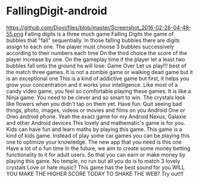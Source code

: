 # FallingDigit-android

https://github.com/Djovi/files/blob/master/Screenshot_2016-02-28-04-48-55.png
Falling digits is a three much game Falling Digits the game of bubbles that "fall" sequentially. In those falling bubbles there are digits assign to each one. The player must choose 3 bubbles successively according to their numbers each time On the third choice the score of the player increase by one. On the gameplay time if the player let a least two bubbles fall onto the ground he will lose: Game Over Let us play!!! best of the match three games. It is not a zombie game or walking dead game but it is an exceptional one This is a kind of addictive game but first, it helps you grow your concentration and it works your intelligence. Like most of a candy video game, you feel so comfortable playing these games. It is like a Ninja game. You need to be clever and so smart to win. The crystals look like flowers when you didn't tap on them yet. Have fun. Quit seeing bad things, photo, images, videos or movies and films on you Android One or Oreo android phone. Yeah the exact game for my Android Nexus, Galaxie and other Android devices This lovely and mathematic's game is for you. Kids can have fun and learn maths by playing this game. This game is a kind of kids game. Instead of play some car games you can be playing this one to optimize your knowledge. The new app that you need is this one Have a lot of o fun time In the future, we aim to create some money betting functionality to it for adult users. So that you can earn or make money by playing this game. No temple, no run but all you do is to match 3 lovely crystals Love or hate music? This game has the best sound for you WILL YOU MAKE THE HIGHER SCORE TODAY TO SHAKE THE WEB? Try out!!!
